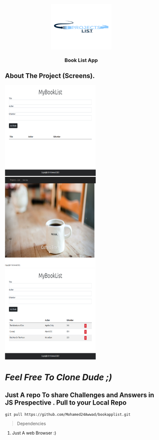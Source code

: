 
<!-- PROJECT LOGO -->
<p align="center">
  <a href="img/logo.png">
    <img src="img/logo.png" alt="Logo" width="200" height="150">
  </a>

  <h3 align="center">Book List App </h3>


  <!-- About The Project-->
## About The Project (Screens).

<a href="img/BookImg.png">
    <img src="img/BookImg.png" alt="Logo" width="300" height="300">
  </a>
  <a href="img/landingPage.png">
    <img src="img/landingPage.png" alt="Logo" width="300" height="300">
  </a>
  </a>
  <a href="img/bookadded.png">
    <img src="img/bookadded.png" alt="Logo" width="300" height="300">
  </a>
  

  
  _Feel Free To Clone Dude ;)_ 
==============================
Just A repo To share Challenges and Answers in JS Prespective .
Pull to your Local Repo 
-----------------------
```
git pull https://github.com/Mohamed24Awwad/bookapplist.git 

```


>Dependencies

1) Just A web Browser :)

  

